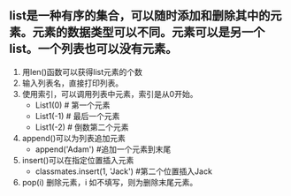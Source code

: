 ## list是一种有序的集合，可以随时添加和删除其中的元素。元素的数据类型可以不同。元素可以是另一个list。一个列表也可以没有元素。
    
1. 用len()函数可以获得list元素的个数
2. 输入列表名，直接打印列表。
3. 使用索引，可以调用列表中元素，索引是从0开始。
    - List1(0) # 第一个元素
    - List1(-1) # 最后一个元素
    - List1(-2) # 倒数第二个元素
4. append()可以为列表追加元素
    - append('Adam') #追加一个元素到末尾
5. insert()可以在指定位置插入元素
    - classmates.insert(1, 'Jack') #第二个位置插入Jack
6. pop(i) 删除元素，i 如不填写，则为删除末尾元素。
